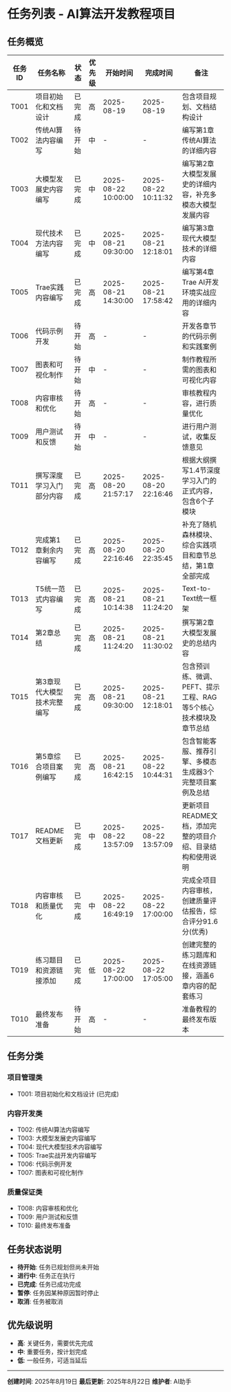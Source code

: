 # 任务列表 - AI算法开发教程项目

## 任务概览

| 任务ID | 任务名称                    | 状态   | 优先级 | 开始时间            | 完成时间            | 备注                                                             |
| ------ | --------------------------- | ------ | ------ | ------------------- | ------------------- | ---------------------------------------------------------------- |
| T001   | 项目初始化和文档设计        | 已完成 | 高     | 2025-08-19          | 2025-08-19          | 包含项目规划、文档结构设计                                       |
| T002   | 传统AI算法内容编写          | 待开始 | 中     | -                   | -                   | 编写第1章传统AI算法的详细内容                                    |
| T003   | 大模型发展史内容编写        | 已完成 | 中     | 2025-08-22 10:00:00 | 2025-08-22 10:11:32 | 编写第2章大模型发展史的详细内容，补充多模态大模型发展内容        |
| T004   | 现代技术方法内容编写        | 已完成 | 中     | 2025-08-21 09:30:00 | 2025-08-21 12:18:01 | 编写第3章现代大模型技术的详细内容                                |
| T005   | Trae实践内容编写            | 已完成 | 高     | 2025-08-21 14:30:00 | 2025-08-21 17:58:42 | 编写第4章Trae AI开发环境实战应用的详细内容                       |
| T006   | 代码示例开发                | 待开始 | 高     | -                   | -                   | 开发各章节的代码示例和实践案例                                   |
| T007   | 图表和可视化制作            | 待开始 | 中     | -                   | -                   | 制作教程所需的图表和可视化内容                                   |
| T008   | 内容审核和优化              | 待开始 | 高     | -                   | -                   | 审核教程内容，进行质量优化                                       |
| T009   | 用户测试和反馈              | 待开始 | 中     | -                   | -                   | 进行用户测试，收集反馈意见                                       |
| T011   | 撰写深度学习入门部分内容    | 已完成 | 高     | 2025-08-20 21:57:17 | 2025-08-20 22:16:46 | 根据大纲撰写1.4节深度学习入门的正式内容，包含6个子模块           |
| T012   | 完成第1章剩余内容编写       | 已完成 | 高     | 2025-08-20 22:16:46 | 2025-08-20 22:35:45 | 补充了随机森林模块、综合实践项目和章节总结，第1章全部完成        |
| T013   | T5统一范式内容编写          | 已完成 | 高     | 2025-08-21 10:14:38 | 2025-08-21 11:24:20 | Text-to-Text统一框架                                             |
| T014   | 第2章总结                   | 已完成 | 高     | 2025-08-21 11:24:20 | 2025-08-21 11:30:02 | 撰写第2章大模型发展史的总结内容                                  |
| T015   | 第3章现代大模型技术完整编写 | 已完成 | 高     | 2025-08-21 09:30:00 | 2025-08-21 12:18:01 | 包含预训练、微调、PEFT、提示工程、RAG等5个核心技术模块及章节总结 |
| T016   | 第5章综合项目案例编写       | 已完成 | 高     | 2025-08-21 16:42:15 | 2025-08-22 10:44:31 | 包含智能客服、推荐引擎、多模态生成器3个完整项目案例及总结        |
| T017   | README文档更新              | 已完成 | 中     | 2025-08-22 13:57:09 | 2025-08-22 13:57:09 | 更新项目README文档，添加完整的项目介绍、目录结构和使用说明       |
| T018   | 内容审核和质量优化          | 已完成 | 中     | 2025-08-22 16:49:19 | 2025-08-22 17:00:00 | 完成全项目内容审核，创建质量评估报告，综合评分91.6分(优秀)      |
| T019   | 练习题目和资源链接添加      | 已完成 | 低     | 2025-08-22 17:00:00 | 2025-08-22 17:05:00 | 创建完整的练习题库和在线资源链接，涵盖6章内容的配套练习         |
| T010   | 最终发布准备                | 待开始 | 高     | -                   | -                   | 准备教程的最终发布版本                                           |

## 任务分类

### 项目管理类

- T001: 项目初始化和文档设计 (已完成)

### 内容开发类

- T002: 传统AI算法内容编写
- T003: 大模型发展史内容编写
- T004: 现代大模型技术内容编写
- T005: Trae实战开发内容编写
- T006: 代码示例开发
- T007: 图表和可视化制作

### 质量保证类

- T008: 内容审核和优化
- T009: 用户测试和反馈
- T010: 最终发布准备

## 任务状态说明

- **待开始**: 任务已规划但尚未开始
- **进行中**: 任务正在执行
- **已完成**: 任务已成功完成
- **暂停**: 任务因某种原因暂时停止
- **取消**: 任务被取消

## 优先级说明

- **高**: 关键任务，需要优先完成
- **中**: 重要任务，按计划完成
- **低**: 一般任务，可适当延后

---

**创建时间**: 2025年8月19日
**最后更新**: 2025年8月22日
**维护者**: AI助手
